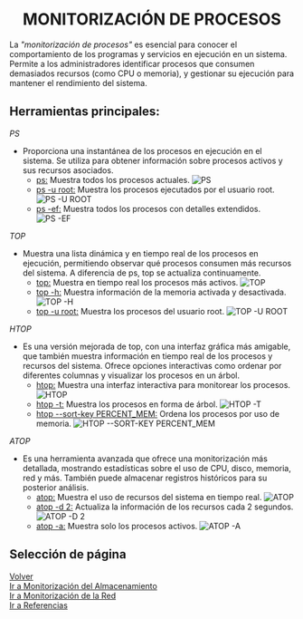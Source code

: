 # <h1 align="center"> MONITORIZACIÓN DE PROCESOS </h> 

La *"monitorización de procesos"* es esencial para conocer el comportamiento de los programas y servicios en ejecución en un sistema. Permite a los administradores identificar procesos que consumen demasiados recursos (como CPU o memoria), y gestionar su ejecución para mantener el rendimiento del sistema. 

## **Herramientas principales:** 

*PS*
- Proporciona una instantánea de los procesos en ejecución en el sistema. Se utiliza para obtener información sobre procesos activos y sus recursos asociados. 
  - <ins>ps:</ins> Muestra todos los procesos actuales.
![PS](img/PS.png) 
  - <ins>ps -u root:</ins> Muestra los procesos ejecutados por el usuario root.
![PS -U ROOT](img/PS-U-ROOT.png) 
  - <ins>ps -ef:</ins> Muestra todos los procesos con detalles extendidos.
![PS -EF](img/PS-EF.png)

*TOP*
- Muestra una lista dinámica y en tiempo real de los procesos en ejecución, permitiendo observar qué procesos consumen más recursos del sistema. A diferencia de ps, top se actualiza continuamente.
  - <ins>top:</ins> Muestra en tiempo real los procesos más activos.
![TOP](img/TOP.png)
  - <ins>top -h:</ins> Muestra información de la memoria activada y desactivada.
![TOP -H](img/TOP-H.png)
  - <ins>top -u root:</ins> Muestra los procesos del usuario root.
![TOP -U ROOT](img/TOP-U-ROOT.png)

*HTOP*
- Es una versión mejorada de top, con una interfaz gráfica más amigable, que también muestra información en tiempo real de los procesos y recursos del sistema. Ofrece opciones interactivas como ordenar por diferentes columnas y visualizar los procesos en un árbol. 
  - <ins>htop:</ins> Muestra una interfaz interactiva para monitorear los procesos.
![HTOP](img/HTOP.png)
  - <ins>htop -t:</ins> Muestra los procesos en forma de árbol.
![HTOP -T](img/HTOP-T.png)
  - <ins>htop --sort-key PERCENT_MEM:</ins> Ordena los procesos por uso de memoria.
![HTOP --SORT-KEY PERCENT_MEM](img/HTOP--SORT-KEY-PERCENT_MEM.png)

*ATOP*
- Es una herramienta avanzada que ofrece una monitorización más detallada, mostrando estadísticas sobre el uso de CPU, disco, memoria, red y más. También puede almacenar registros históricos para su posterior análisis.
  - <ins>atop:</ins> Muestra el uso de recursos del sistema en tiempo real.
![ATOP](img/ATOP.png)
  - <ins>atop -d 2:</ins> Actualiza la información de los recursos cada 2 segundos.
![ATOP -D 2](img/ATOP-D-2.png)
  - <ins>atop -a:</ins> Muestra solo los procesos activos.
![ATOP -A](img/ATOP-A.png)

## Selección de página 
[Volver](./Introduccion.md)    
[Ir a Monitorización del Almacenamiento](./Monitorizacion-Almacenamiento.md)  
[Ir a Monitorización de la Red](./Monitorizacion-Red.md)  
[Ir a Referencias](./Referencias.md)  
